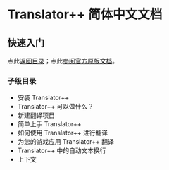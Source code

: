# Translator++  简体中文文档
## 快速入门
点此[返回目录](https://github.com/zyf722/TranslatorPlusPlusChineseWiki)；点此[参阅官方原版文档](http://dreamsavior.net/docs/translator/keyboard-shortcuts/)。

### 子级目录
- 安装 Translator++
- Translator++ 可以做什么？
- 新建翻译项目
- 简单上手 Translator++
- 如何使用 Translator++ 进行翻译
- 为您的游戏应用 Translator++ 翻译
- Translator++ 中的自动文本换行
- 上下文
